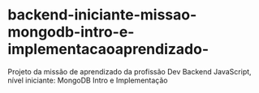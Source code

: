 # backend-iniciante-missao-mongodb-intro-e-implementacaoaprendizado-
Projeto da missão de aprendizado da profissão Dev Backend JavaScript, nível iniciante: MongoDB Intro e Implementação
